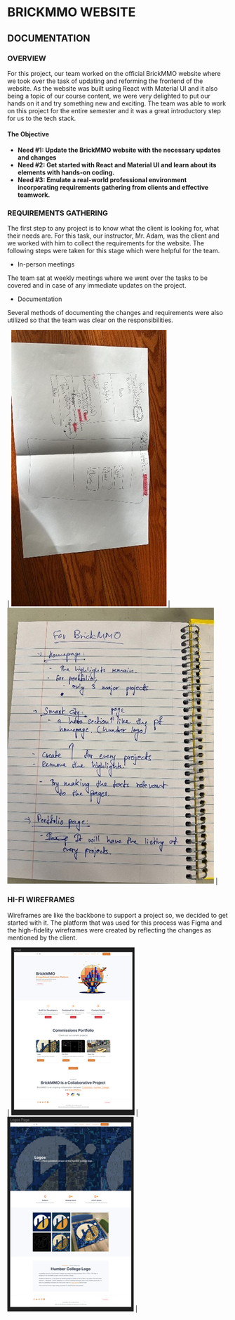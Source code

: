 # BRICKMMO WEBSITE

## DOCUMENTATION

### OVERVIEW

For this project, our team worked on the official BrickMMO website where we took over the task of updating and reforming the frontend of the website. As the website was built using React with Material UI and it also being a topic of our course content, we were very delighted to put our hands on it and try something new and exciting. The team was able to work on this project for the entire semester and it was a great introductory step for us to the tech stack.

#### The Objective

- __Need #1: Update the BrickMMO website with the necessary updates and changes__
- __Need #2: Get started with React and Material UI and learn about its elements with hands-on coding.__
- __Need #3: Emulate a real-world professional environment incorporating requirements gathering from clients and effective teamwork.__

### REQUIREMENTS GATHERING

The first step to any project is to know what the client is looking for, what their needs are. For this task, our instructor, Mr. Adam, was the client and we worked with him to collect the requirements for the website. The following steps were taken for this stage which were helpful for the team.

- In-person meetings

The team sat at weekly meetings where we went over the tasks to be covered and in case of any immediate updates on the project.

- Documentation

Several methods of documenting the changes and requirements were also utilized so that the team was clear on the responsibilities.

| ![Documentation-1](/images/v3-Documentation1.jpg) | ![Documentation-2](/images/v3-Documentation2.jpg) |

### HI-FI WIREFRAMES

Wireframes are like the backbone to support a project so, we decided to get started with it. The platform that was used for this process was Figma and the high-fidelity wireframes were created by reflecting the changes as mentioned by the client.

| ![Wireframes1](/images/v3wireframes1.png) | ![Wireframes2](/images/v3wireframes2.png) |
